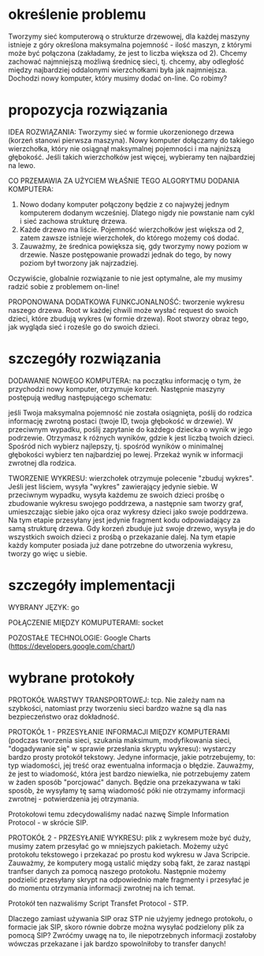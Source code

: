 określenie problemu
=============

Tworzymy sieć komputerową o strukturze drzewowej, dla każdej maszyny istnieje z góry określona maksymalna pojemność - ilość maszyn, z którymi może być połączona (zakładamy, że jest to liczba większa od 2). Chcemy zachować najmniejszą możliwą średnicę sieci, tj. chcemy, aby odległość między najbardziej oddalonymi wierzchołkami była jak najmniejsza. Dochodzi nowy komputer, który musimy dodać on-line. Co robimy?

propozycja rozwiązania
=============

IDEA ROZWIĄZANIA:
Tworzymy sieć w formie ukorzenionego drzewa (korzeń stanowi pierwsza maszyna). Nowy komputer dołączamy do takiego wierzchołka, który nie osiągnął maksymalnej pojemności i ma najniższą głębokość. Jeśli takich wierzchołków jest więcej, wybieramy ten najbardziej na lewo.

CO PRZEMAWIA ZA UŻYCIEM WŁAŚNIE TEGO ALGORYTMU DODANIA KOMPUTERA:
1. Nowo dodany komputer połączony będzie z co najwyżej jednym komputerem dodanym wcześniej. Dlatego nigdy nie powstanie nam cykl i sieć zachowa strukturę drzewa.
2. Każde drzewo ma liście. Pojemność wierzchołków jest większa od 2, zatem zawsze istnieje wierzchołek, do którego możemy coś dodać.
3. Zauważmy, że średnica powiększa się, gdy tworzymy nowy poziom w drzewie. Nasze postępowanie prowadzi jednak do tego, by nowy poziom był tworzony jak najrzadziej.

Oczywiście, globalnie rozwiązanie to nie jest optymalne, ale my musimy radzić sobie z problemem on-line!

PROPONOWANA DODATKOWA FUNKCJONALNOŚĆ: tworzenie wykresu naszego drzewa. Root w każdej chwili może wysłać request do swoich dzieci, które zbudują wykres (w formie drzewa). Root stworzy obraz tego, jak wygląda sieć i roześle go do swoich dzieci.

szczegóły rozwiązania
=============

DODAWANIE NOWEGO KOMPUTERA: na początku informację o tym, że przychodzi nowy komputer, otrzymuje korzeń. Następnie maszyny postępują według następującego schematu: 

jeśli Twoja maksymalna pojemność nie została osiągnięta, poślij do rodzica informację zwrotną postaci (twoje ID, twoja głębokość w drzewie). W przeciwnym wypadku, poślij zapytanie do każdego dziecka o wynik w jego podrzewie. Otrzymasz k różnych wyników, gdzie k jest liczbą twoich dzieci. Spośród nich wybierz najlepszy, tj. spośród wyników o minimalnej głębokości wybierz ten najbardziej po lewej. Przekaż wynik w informacji zwrotnej dla rodzica.

TWORZENIE WYKRESU: wierzchołek otrzymuje polecenie "zbuduj wykres". Jeśli jest liściem, wysyła "wykres" zawierający jedynie siebie. W przeciwnym wypadku, wysyła każdemu ze swoich dzieci prośbę o zbudowanie wykresu swojego poddrzewa, a następnie sam tworzy graf, umieszczając siebie jako ojca oraz wykresy dzieci jako swoje poddrzewa. Na tym etapie przesyłany jest jedynie fragment kodu odpowiadający za samą strukturę drzewa. Gdy korzeń zbuduje już swoje drzewo, wysyła je do wszystkich swoich dzieci z prośbą o przekazanie dalej. Na tym etapie każdy komputer posiada już dane potrzebne do utworzenia wykresu, tworzy go więc u siebie.

szczegóły implementacji
=============

WYBRANY JĘZYK: go

POŁĄCZENIE MIĘDZY KOMUPUTERAMI: socket

POZOSTAŁE TECHNOLOGIE: Google Charts (https://developers.google.com/chart/)

wybrane protokoły
=============

PROTOKÓŁ WARSTWY TRANSPORTOWEJ: tcp. Nie zależy nam na szybkości, natomiast przy tworzeniu sieci bardzo ważne są dla nas bezpieczeństwo oraz dokładność.

PROTOKÓŁ 1 - PRZESYŁANIE INFORMACJI MIĘDZY KOMPUTERAMI (podczas tworzenia sieci, szukania maksimum, modyfikowania sieci, "dogadywanie się" w sprawie przesłania skryptu wykresu): wystarczy bardzo prosty protokół tekstowy. Jedyne informacje, jakie potrzebujemy, to: typ wiadomości, jej treść oraz ewentualna informacja o błędzie. Zauważmy, że jest to wiadomość, która jest bardzo niewielka, nie potrzebujemy zatem w żaden sposób "porcjować" danych. Będzie ona przekazywana w taki sposób, że wysyłamy tę samą wiadomość póki nie otrzymamy informacji zwrotnej - potwierdzenia jej otrzymania.

Protokołowi temu zdecydowaliśmy nadać nazwę Simple Information Protocol - w skrócie SIP.

PROTOKÓŁ 2 - PRZESYŁANIE WYKRESU: plik z wykresem może być duży, musimy zatem przesyłać go w mniejszych pakietach. Możemy użyć protokołu tekstowego i przekazać po prostu kod wykresu w Java Scripcie. Zauważmy, że komputery mogą ustalić między sobą fakt, że zaraz nastąpi tranfser danych za pomocą naszego protokołu. Następnie możemy podzielić przesyłany skrypt na odpowiednio małe fragmenty i przesyłać je do momentu otrzymania informacji zwrotnej na ich temat.

Protokół ten nazwaliśmy Script Transfet Protocol - STP.

Dlaczego zamiast używania SIP oraz STP nie użyjemy jednego protokołu, o formacie jak SIP, skoro równie dobrze można wysyłać podzielony plik za pomocą SIP? Zwróćmy uwagę na to, ile niepotrzebnych informacji zostałoby wówczas przekazane i jak bardzo spowolniłoby to transfer danych!